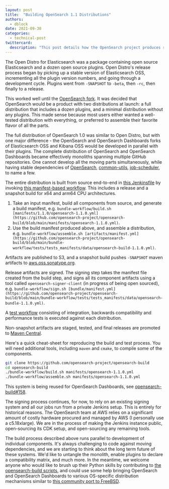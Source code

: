 ```yaml
---
layout: post
title:  "Building OpenSearch 1.1 Distributions"
authors: 
  - dblock
date: 2021-09-30
categories: 
  - technical-post
twittercard:
  description: "This post details how the OpenSearch project produces reliable and repeatable distributions."
---
```

The Open Distro for Elasticsearch was a package containing open source Elasticsearch and a dozen open source plugins. Open Distro's release process began by picking up a stable version of Elasticsearch OSS, incrementing all the plugin version numbers, and going through a development cycle. Plugins went from `-SNAPSHOT` to `-beta`, then `-rc`, then finally to a release.

This worked well until the [OpenSearch fork](https://aws.amazon.com/blogs/opensource/introducing-opensearch/). It was decided that OpenSearch would be a product with two distributions at launch: a full distribution that includes a dozen plugins, and a minimal distribution without any plugins. This made sense because most users either wanted a well-tested distribution with everything, or preferred to assemble their favorite flavor of all the parts.

The full distribution of OpenSearch 1.0 was similar to Open Distro, but with one major difference - the OpenSearch and OpenSearch Dashboards forks of Elasticsearch OSS and Kibana OSS would be developed in parallel with their plugins. The complete distribution of OpenSearch and OpenSearch Dashboards became effectively monoliths spanning multiple GitHub repositories. One cannot develop all the moving parts simultaneously, while having stable dependencies of [OpenSearch](https://github.com/opensearch-project/OpenSearch), [common-utils](https://github.com/opensearch-project/common-utils), [job-scheduler](https://github.com/opensearch-project/job-scheduler), to name a few.

The entire distribution is built from source end-to-end in [this Jenkinsfile](https://github.com/opensearch-project/opensearch-build/blob/0ac7e2bfcf6adbbd49d7a2b3fff59bb9eea28a61/bundle-workflow/Jenkinsfile) by invoking [this manifest-based workflow](https://github.com/opensearch-project/opensearch-build/tree/main/bundle-workflow). This includes a release and a snapshot build for x64 and arm64 CPU architectures. 

1. Take an input manifest, build all components from source, and generate a build manifest, e.g. `bundle-workflow/build.sh [manifests/1.1.0/opensearch-1.1.0.yml](https://github.com/opensearch-project/opensearch-build/blob/main/manifests/opensearch-1.1.0.yml)`.
2. Use the build manifest produced above, and assemble a distribution, e.g. `bundle-workflow/assemble.sh [artifacts/manifest.yml](https://github.com/opensearch-project/opensearch-build/blob/main/bundle-workflow/tests/tests_manifests/data/opensearch-build-1.1.0.yml)`.

Artifacts are published to S3, and a snapshot build pushes `-SNAPSHOT` maven artifacts to [aws.oss.sonatype.org](https://aws.oss.sonatype.org/content/repositories/snapshots/org/opensearch/).

Release artifacts are signed. The signing step takes the manifest file created from the build step, and signs all its component artifacts using a tool called `opensearch-signer-client` (in progress of being open sourced), e.g. `bundle-workflow/sign.sh [bundle/manifest.yml](https://github.com/opensearch-project/opensearch-build/blob/main/bundle-workflow/tests/tests_manifests/data/opensearch-bundle-1.1.0.yml)`.

A [test workflow](https://github.com/opensearch-project/opensearch-build/blob/0ac7e2bfcf6adbbd49d7a2b3fff59bb9eea28a61/bundle-workflow/README.md#test-the-bundle) consisting of integration, backwards compatibility and performance tests is executed against each distribution.

Non-snapshot artifacts are staged, tested, and final releases are promoted to [Maven Central](https://repo1.maven.org/maven2/org/opensearch/).

Here's a quick cheat-sheet for reproducing the build and test process. You will need additional tools, including `maven` and `cmake`, to compile some of the components.

```sh
git clone https://github.com/opensearch-project/opensearch-build
cd opensearch-build
./bundle-workflow/build.sh manifests/opensearch-1.1.0.yml
./bundle-workflow/assemble.sh manifests/opensearch-1.1.0.yml
```

This system is being reused for OpenSearch Dashboards, see [opensearch-build#158](https://github.com/opensearch-project/opensearch-build/issues/158).

The signing process continues, for now, to rely on an existing signing system and all our jobs run from a private Jenkins setup. This is entirely for historical reasons. The OpenSearch team at AWS relies on a significant amount of costly hardware procured and managed by AWS (I personally use a c5.18xlarge). We are in the process of making the Jenkins instance public, open-sourcing its CDK setup, and open-sourcing any remaining tools.

The build process described above runs parallel to development of individual components. It's always challenging to code against moving dependencies, and we are starting to think about the long term future of these systems. We'd like to untangle the monolith, enable plugins to declare a compatibility matrix, and much more. In the meantime, we welcome anyone who would like to brush up their Python skills by contributing to [the opensearch-build scripts](https://github.com/opensearch-project/opensearch-build), and could use some help bringing OpenSearch and OpenSearch Dashboards to various OS-specific distribution mechanisms similar to [this community port to FreeBSD](https://github.com/opensearch-project/opensearch-build/issues/101).
